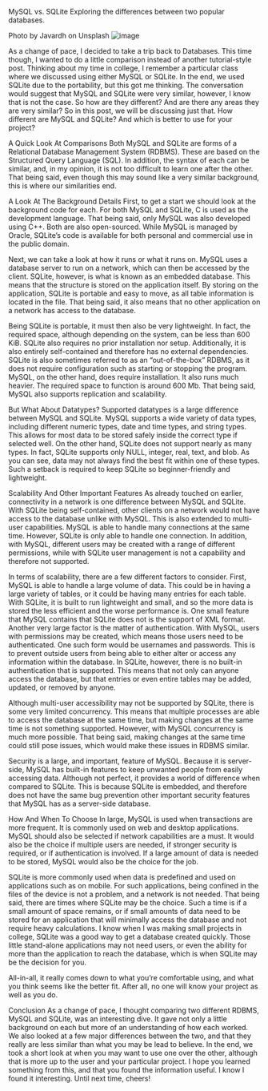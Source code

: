 MySQL vs. SQLite
Exploring the differences between two popular databases.

Photo by Javardh on Unsplash
![image](https://user-images.githubusercontent.com/56029669/196254061-cd54a103-1040-476d-9080-603de59e9f26.png)

As a change of pace, I decided to take a trip back to Databases. This time though, I wanted to do a little comparison instead of another tutorial-style post. Thinking about my time in college, I remember a particular class where we discussed using either MySQL or SQLite. In the end, we used SQLite due to the portability, but this got me thinking. The conversation would suggest that MySQL and SQLite were very similar, however, I know that is not the case. So how are they different? And are there any areas they are very similar? So in this post, we will be discussing just that. How different are MySQL and SQLite? And which is better to use for your project?

A Quick Look At Comparisons
Both MySQL and SQLite are forms of a Relational Database Management System (RDBMS). These are based on the Structured Query Language (SQL). In addition, the syntax of each can be similar, and, in my opinion, it is not too difficult to learn one after the other. That being said, even though this may sound like a very similar background, this is where our similarities end.

A Look At The Background Details
First, to get a start we should look at the background code for each. For both MySQL and SQLite, C is used as the development language. That being said, only MySQL was also developed using C++. Both are also open-sourced. While MySQL is managed by Oracle, SQLite’s code is available for both personal and commercial use in the public domain.

Next, we can take a look at how it runs or what it runs on. MySQL uses a database server to run on a network, which can then be accessed by the client. SQLite, however, is what is known as an embedded database. This means that the structure is stored on the application itself. By storing on the application, SQLite is portable and easy to move, as all table information is located in the file. That being said, it also means that no other application on a network has access to the database.

Being SQLite is portable, it must then also be very lightweight. In fact, the required space, although depending on the system, can be less than 600 KiB. SQLite also requires no prior installation nor setup. Additionally, it is also entirely self-contained and therefore has no external dependencies. SQLite is also sometimes referred to as an “out-of-the-box” RDBMS, as it does not require configuration such as starting or stopping the program. MySQL, on the other hand, does require installation. It also runs much heavier. The required space to function is around 600 Mb. That being said, MySQL also supports replication and scalability.

But What About Datatypes?
Supported datatypes is a large difference between MySQL and SQLite. MySQL supports a wide variety of data types, including different numeric types, date and time types, and string types. This allows for most data to be stored safely inside the correct type if selected well. On the other hand, SQLite does not support nearly as many types. In fact, SQLite supports only NULL, integer, real, text, and blob. As you can see, data may not always find the best fit within one of these types. Such a setback is required to keep SQLite so beginner-friendly and lightweight.

Scalability And Other Important Features
As already touched on earlier, connectivity in a network is one difference between MySQL and SQLite. With SQLite being self-contained, other clients on a network would not have access to the database unlike with MySQL. This is also extended to multi-user capabilities. MySQL is able to handle many connections at the same time. However, SQLite is only able to handle one connection. In addition, with MySQL, different users may be created with a range of different permissions, while with SQLite user management is not a capability and therefore not supported.

In terms of scalability, there are a few different factors to consider. First, MySQL is able to handle a large volume of data. This could be in having a large variety of tables, or it could be having many entries for each table. With SQLite, it is built to run lightweight and small, and so the more data is stored the less efficient and the worse performance is. One small feature that MySQL contains that SQLite does not is the support of XML format. Another very large factor is the matter of authentication. With MySQL, users with permissions may be created, which means those users need to be authenticated. One such form would be usernames and passwords. This is to prevent outside users from being able to either alter or access any information within the database. In SQLite, however, there is no built-in authentication that is supported. This means that not only can anyone access the database, but that entries or even entire tables may be added, updated, or removed by anyone.

Although multi-user accessibility may not be supported by SQLite, there is some very limited concurrency. This means that multiple processes are able to access the database at the same time, but making changes at the same time is not something supported. However, with MySQL concurrency is much more possible. That being said, making changes at the same time could still pose issues, which would make these issues in RDBMS similar.

Security is a large, and important, feature of MySQL. Because it is server-side, MySQL has built-in features to keep unwanted people from easily accessing data. Although not perfect, it provides a world of difference when compared to SQLite. This is because SQLite is embedded, and therefore does not have the same bug prevention other important security features that MySQL has as a server-side database.

How And When To Choose
In large, MySQL is used when transactions are more frequent. It is commonly used on web and desktop applications. MySQL should also be selected if network capabilities are a must. It would also be the choice if multiple users are needed, if stronger security is required, or if authentication is involved. If a large amount of data is needed to be stored, MySQL would also be the choice for the job.

SQLite is more commonly used when data is predefined and used on applications such as on mobile. For such applications, being confined in the files of the device is not a problem, and a network is not needed. That being said, there are times where SQLite may be the choice. Such a time is if a small amount of space remains, or if small amounts of data need to be stored for an application that will minimally access the database and not require heavy calculations. I know when I was making small projects in college, SQLite was a good way to get a database created quickly. Those little stand-alone applications may not need users, or even the ability for more than the application to reach the database, which is when SQLite may be the decision for you.

All-in-all, it really comes down to what you’re comfortable using, and what you think seems like the better fit. After all, no one will know your project as well as you do.

Conclusion
As a change of pace, I thought comparing two different RDBMS, MySQL and SQLite, was an interesting dive. It gave not only a little background on each but more of an understanding of how each worked. We also looked at a few major differences between the two, and that they really are less similar than what you may be lead to believe. In the end, we took a short look at when you may want to use one over the other, although that is more up to the user and your particular project. I hope you learned something from this, and that you found the information useful. I know I found it interesting. Until next time, cheers!
 

